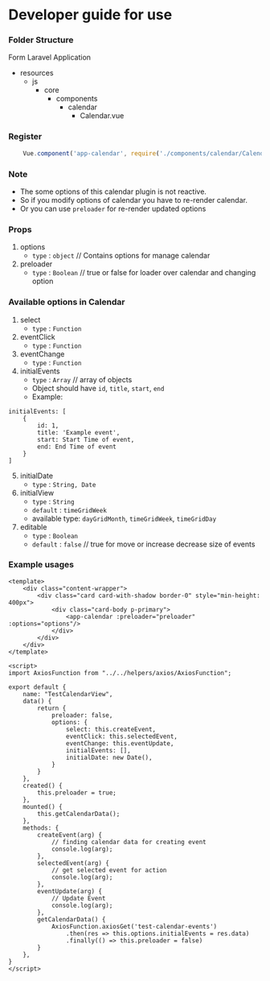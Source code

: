 # Developer guide for use <app-calendar>

### Folder Structure

Form Laravel Application

- resources
    - js
        - core
            - components
                - calendar
                    - Calendar.vue
    
### Register
```js
    Vue.component('app-calendar', require('./components/calendar/Calendar').default);
```

### Note
- The some options of this calendar plugin is not reactive.
- So if you modify options of calendar you have to re-render calendar.
- Or you can use `preloader` for re-render updated options


### Props
1. options
   - `type` : `object`  // Contains options for manage calendar
2. preloader
   - `type` : `Boolean` // true or false for loader over calendar and changing option

### Available options in Calendar
1. select
    - `type` : `Function`
2. eventClick
    - `type` : `Function`
3. eventChange
    - `type` : `Function`
4. initialEvents
    - `type` : `Array` // array of objects
    - Object should have `id`, `title`, `start`, `end`
    - Example:
```
initialEvents: [
    {
        id: 1,
        title: 'Example event',
        start: Start Time of event,
        end: End Time of event
    }
]
```
5. initialDate
    - `type` : `String, Date`
6. initialView
    - `type` : `String`
    - `default` : `timeGridWeek`
    - available type: `dayGridMonth`, `timeGridWeek`, `timeGridDay`
7. editable
    - `type` : `Boolean`
    - `default` : `false` // true for move or increase decrease size of events

### Example usages
```
<template>
    <div class="content-wrapper">
        <div class="card card-with-shadow border-0" style="min-height: 400px">
            <div class="card-body p-primary">
                <app-calendar :preloader="preloader" :options="options"/>
            </div>
        </div>
    </div>
</template>

<script>
import AxiosFunction from "../../helpers/axios/AxiosFunction";

export default {
    name: "TestCalendarView",
    data() {
        return {
            preloader: false,
            options: {
                select: this.createEvent,
                eventClick: this.selectedEvent,
                eventChange: this.eventUpdate,
                initialEvents: [],
                initialDate: new Date(),
            }
        }
    },
    created() {
        this.preloader = true;
    },
    mounted() {
        this.getCalendarData();
    },
    methods: {
        createEvent(arg) {
            // finding calendar data for creating event
            console.log(arg);
        },
        selectedEvent(arg) {
            // get selected event for action
            console.log(arg);
        },
        eventUpdate(arg) {
            // Update Event
            console.log(arg);
        },
        getCalendarData() {
            AxiosFunction.axiosGet('test-calendar-events')
                .then(res => this.options.initialEvents = res.data)
                .finally(() => this.preloader = false)
        }
    },
}
</script>

```
